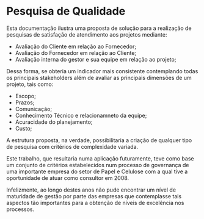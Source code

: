 # Pesquisa de Qualidade

Esta documentação ilustra uma proposta de solução para a realização de pesquisas de satisfação de atendimento aos projetos mediante:
- Avaliação do Cliente em relação ao Fornecedor;
- Avaliação do Fornecedor em relação ao Cliente;
- Avaliação interna do gestor e sua equipe em relação ao projeto;

Dessa forma, se obteria um indicador mais consistente contemplando todas os principais stakeholders além de avaliar as principais dimensões de um projeto, tais como:
- Escopo;
- Prazos;
- Comunicação;
- Conhecimento Técnico e relacionamneto da equipe;
- Acuracidade do planejamento;
- Custo;

A estrutura proposta, na verdade, possibilitaria a criação de qualquer tipo de pesquisa com critérios de complexidade variada.

Este trabalho, que resultaria numa aplicação futuramente, teve como base um conjunto de critérios estabelecidos num processo de governança de uma importante empresa do setor de Papel e Celulose com a qual tive a oportunidade de atuar como consultor  em 2008.

Infelizmente, ao longo destes anos não pude encontrar um nível de maturidade de gestão por parte das empresas que contemplasse tais aspectos tão importantes para a obtenção de níveis de excelência nos processos.
